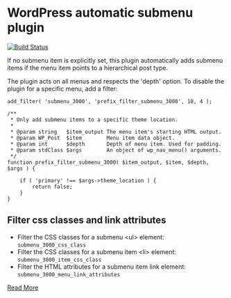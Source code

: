 # WordPress automatic submenu plugin

[![Build Status](https://travis-ci.org/barryceelen/wp-submenu-3000.svg?branch=master)](https://travis-ci.org/barryceelen/wp-submenu-3000)

If no submenu item is explicitly set, this plugin automatically adds submenu items if the menu item points to a hierarchical post type.

The plugin acts on all menus and respects the 'depth' option.
To disable the plugin for a specific menu, add a filter:

```
add_filter( 'submenu_3000', 'prefix_filter_submenu_3000', 10, 4 );

/**
 * Only add submenu items to a specific theme location.
 *
 * @param string   $item_output The menu item's starting HTML output.
 * @param WP_Post  $item        Menu item data object.
 * @param int      $depth       Depth of menu item. Used for padding.
 * @param stdClass $args        An object of wp_nav_menu() arguments.
 */
function prefix_filter_submenu_3000( $item_output, $item, $depth, $args ) {

	if ( 'primary' !== $args->theme_location ) {
		return false;
	}
}
```

## Filter css classes and link attributes

- Filter the CSS classes for a submenu &lt;ul&gt; element: `submenu_3000_css_class`
- Filter the CSS classes for a submenu item &lt;li&gt; element: `submenu_3000_item_css_class`
- Filter the HTML attributes for a submenu item link element: `submenu_3000_menu_link_attributes`

[Read More](https://cobbledco.de/automatically-add-submenu-items/)
